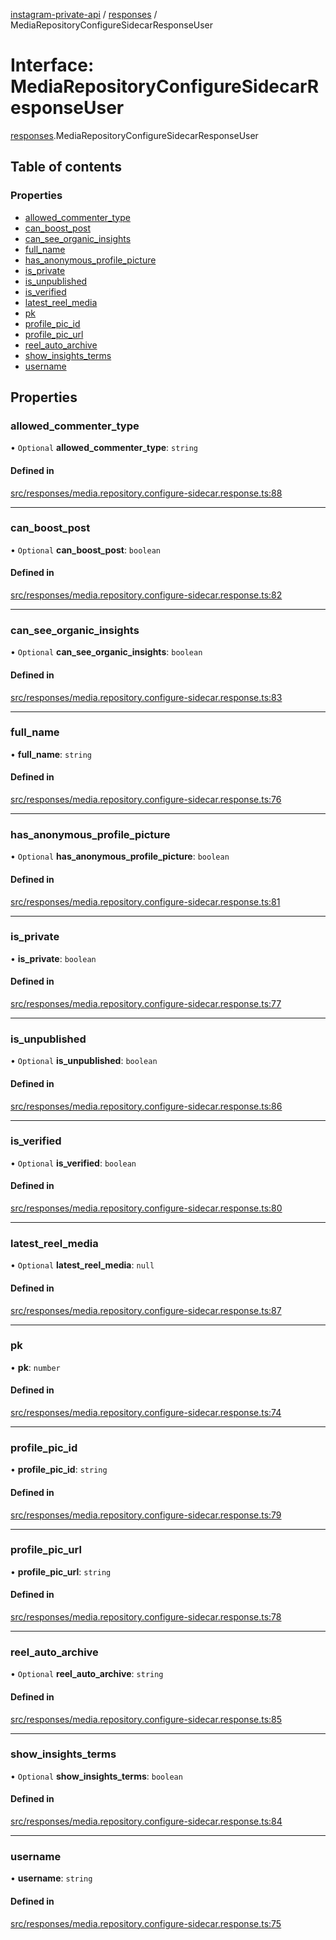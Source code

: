 [instagram-private-api](../../README.md) / [responses](../../modules/responses.md) / MediaRepositoryConfigureSidecarResponseUser

# Interface: MediaRepositoryConfigureSidecarResponseUser

[responses](../../modules/responses.md).MediaRepositoryConfigureSidecarResponseUser

## Table of contents

### Properties

- [allowed\_commenter\_type](MediaRepositoryConfigureSidecarResponseUser.md#allowed_commenter_type)
- [can\_boost\_post](MediaRepositoryConfigureSidecarResponseUser.md#can_boost_post)
- [can\_see\_organic\_insights](MediaRepositoryConfigureSidecarResponseUser.md#can_see_organic_insights)
- [full\_name](MediaRepositoryConfigureSidecarResponseUser.md#full_name)
- [has\_anonymous\_profile\_picture](MediaRepositoryConfigureSidecarResponseUser.md#has_anonymous_profile_picture)
- [is\_private](MediaRepositoryConfigureSidecarResponseUser.md#is_private)
- [is\_unpublished](MediaRepositoryConfigureSidecarResponseUser.md#is_unpublished)
- [is\_verified](MediaRepositoryConfigureSidecarResponseUser.md#is_verified)
- [latest\_reel\_media](MediaRepositoryConfigureSidecarResponseUser.md#latest_reel_media)
- [pk](MediaRepositoryConfigureSidecarResponseUser.md#pk)
- [profile\_pic\_id](MediaRepositoryConfigureSidecarResponseUser.md#profile_pic_id)
- [profile\_pic\_url](MediaRepositoryConfigureSidecarResponseUser.md#profile_pic_url)
- [reel\_auto\_archive](MediaRepositoryConfigureSidecarResponseUser.md#reel_auto_archive)
- [show\_insights\_terms](MediaRepositoryConfigureSidecarResponseUser.md#show_insights_terms)
- [username](MediaRepositoryConfigureSidecarResponseUser.md#username)

## Properties

### allowed\_commenter\_type

• `Optional` **allowed\_commenter\_type**: `string`

#### Defined in

[src/responses/media.repository.configure-sidecar.response.ts:88](https://github.com/Nerixyz/instagram-private-api/blob/4971f34/src/responses/media.repository.configure-sidecar.response.ts#L88)

___

### can\_boost\_post

• `Optional` **can\_boost\_post**: `boolean`

#### Defined in

[src/responses/media.repository.configure-sidecar.response.ts:82](https://github.com/Nerixyz/instagram-private-api/blob/4971f34/src/responses/media.repository.configure-sidecar.response.ts#L82)

___

### can\_see\_organic\_insights

• `Optional` **can\_see\_organic\_insights**: `boolean`

#### Defined in

[src/responses/media.repository.configure-sidecar.response.ts:83](https://github.com/Nerixyz/instagram-private-api/blob/4971f34/src/responses/media.repository.configure-sidecar.response.ts#L83)

___

### full\_name

• **full\_name**: `string`

#### Defined in

[src/responses/media.repository.configure-sidecar.response.ts:76](https://github.com/Nerixyz/instagram-private-api/blob/4971f34/src/responses/media.repository.configure-sidecar.response.ts#L76)

___

### has\_anonymous\_profile\_picture

• `Optional` **has\_anonymous\_profile\_picture**: `boolean`

#### Defined in

[src/responses/media.repository.configure-sidecar.response.ts:81](https://github.com/Nerixyz/instagram-private-api/blob/4971f34/src/responses/media.repository.configure-sidecar.response.ts#L81)

___

### is\_private

• **is\_private**: `boolean`

#### Defined in

[src/responses/media.repository.configure-sidecar.response.ts:77](https://github.com/Nerixyz/instagram-private-api/blob/4971f34/src/responses/media.repository.configure-sidecar.response.ts#L77)

___

### is\_unpublished

• `Optional` **is\_unpublished**: `boolean`

#### Defined in

[src/responses/media.repository.configure-sidecar.response.ts:86](https://github.com/Nerixyz/instagram-private-api/blob/4971f34/src/responses/media.repository.configure-sidecar.response.ts#L86)

___

### is\_verified

• `Optional` **is\_verified**: `boolean`

#### Defined in

[src/responses/media.repository.configure-sidecar.response.ts:80](https://github.com/Nerixyz/instagram-private-api/blob/4971f34/src/responses/media.repository.configure-sidecar.response.ts#L80)

___

### latest\_reel\_media

• `Optional` **latest\_reel\_media**: ``null``

#### Defined in

[src/responses/media.repository.configure-sidecar.response.ts:87](https://github.com/Nerixyz/instagram-private-api/blob/4971f34/src/responses/media.repository.configure-sidecar.response.ts#L87)

___

### pk

• **pk**: `number`

#### Defined in

[src/responses/media.repository.configure-sidecar.response.ts:74](https://github.com/Nerixyz/instagram-private-api/blob/4971f34/src/responses/media.repository.configure-sidecar.response.ts#L74)

___

### profile\_pic\_id

• **profile\_pic\_id**: `string`

#### Defined in

[src/responses/media.repository.configure-sidecar.response.ts:79](https://github.com/Nerixyz/instagram-private-api/blob/4971f34/src/responses/media.repository.configure-sidecar.response.ts#L79)

___

### profile\_pic\_url

• **profile\_pic\_url**: `string`

#### Defined in

[src/responses/media.repository.configure-sidecar.response.ts:78](https://github.com/Nerixyz/instagram-private-api/blob/4971f34/src/responses/media.repository.configure-sidecar.response.ts#L78)

___

### reel\_auto\_archive

• `Optional` **reel\_auto\_archive**: `string`

#### Defined in

[src/responses/media.repository.configure-sidecar.response.ts:85](https://github.com/Nerixyz/instagram-private-api/blob/4971f34/src/responses/media.repository.configure-sidecar.response.ts#L85)

___

### show\_insights\_terms

• `Optional` **show\_insights\_terms**: `boolean`

#### Defined in

[src/responses/media.repository.configure-sidecar.response.ts:84](https://github.com/Nerixyz/instagram-private-api/blob/4971f34/src/responses/media.repository.configure-sidecar.response.ts#L84)

___

### username

• **username**: `string`

#### Defined in

[src/responses/media.repository.configure-sidecar.response.ts:75](https://github.com/Nerixyz/instagram-private-api/blob/4971f34/src/responses/media.repository.configure-sidecar.response.ts#L75)
